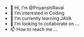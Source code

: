 - 👋 Hi, I’m @PriyanshiRaval
- 👀 I’m interested in Coding
- 🌱 I’m currently learning JAVA
- 💞️ I’m looking to collaborate on ...
- 📫 How to reach me ...

<!---
PriyanshiRaval/PriyanshiRaval is a ✨ special ✨ repository because its `README.md` (this file) appears on your GitHub profile.
You can click the Preview link to take a look at your changes.
--->

